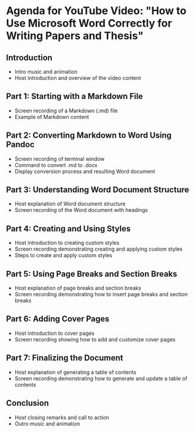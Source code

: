 # Agenda for YouTube Video: "How to Use Microsoft Word Correctly for Writing Papers and Thesis"

## Introduction
- Intro music and animation
- Host introduction and overview of the video content

## Part 1: Starting with a Markdown File
- Screen recording of a Markdown (.md) file
- Example of Markdown content

## Part 2: Converting Markdown to Word Using Pandoc
- Screen recording of terminal window
- Command to convert .md to .docx
- Display conversion process and resulting Word document

## Part 3: Understanding Word Document Structure
- Host explanation of Word document structure
- Screen recording of the Word document with headings

## Part 4: Creating and Using Styles
- Host introduction to creating custom styles
- Screen recording demonstrating creating and applying custom styles
- Steps to create and apply custom styles

## Part 5: Using Page Breaks and Section Breaks
- Host explanation of page breaks and section breaks
- Screen recording demonstrating how to insert page breaks and section breaks

## Part 6: Adding Cover Pages
- Host introduction to cover pages
- Screen recording showing how to add and customize cover pages

## Part 7: Finalizing the Document
- Host explanation of generating a table of contents
- Screen recording demonstrating how to generate and update a table of contents

## Conclusion
- Host closing remarks and call to action
- Outro music and animation